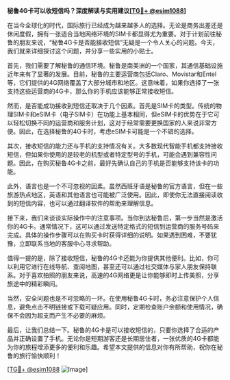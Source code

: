 **秘鲁4G卡可以收短信吗？深度解读与实用建议[[TG💪+ @esim1088](https://t.me/s/esim1088)]**

在当今全球化的时代，国际旅行已经成为越来越多人的选择。无论是商务出差还是休闲度假，拥有一张适合当地网络环境的SIM卡都显得尤为重要。对于计划前往秘鲁的朋友来说，“秘鲁4G卡是否能接收短信”无疑是一个令人关心的问题。今天，我们就来详细探讨这个问题，并分享一些实用的小贴士。

首先，我们需要了解秘鲁的通信环境。秘鲁是南美洲的一个国家，其通信基础设施近年来有了显著的发展。目前，秘鲁的主要运营商包括Claro、Movistar和Entel等，它们提供的4G网络覆盖了大部分城市和地区。这意味着，如果你选择了一张支持这些运营商的4G卡，那么你的手机应该能够正常接收短信。

然而，是否能成功接收到短信还取决于几个因素。首先是SIM卡的类型。传统的物理SIM卡和eSIM卡（电子SIM卡）在功能上基本相同，但eSIM卡的优势在于它可以轻松切换不同的运营商和服务计划，这对于经常需要更换国家的人来说非常方便。因此，在选择秘鲁的4G卡时，考虑eSIM卡可能是一个不错的选择。

其次，接收短信的能力还与手机的支持情况有关。大多数现代智能手机都支持接收短信，但如果你使用的是较老的机型或者特定型号的手机，可能会遇到兼容性问题。因此，在购买秘鲁4G卡之前，最好先确认自己的手机是否能够支持该卡的功能。

此外，语言也是一个不可忽视的因素。虽然西班牙语是秘鲁的官方语言，但在一些旅游热点地区，英语和其他语言也可能被广泛使用。因此，即使你无法直接阅读收到的短信内容，也可以通过翻译软件的帮助来理解信息。

接下来，我们来谈谈实际操作中的注意事项。当你到达秘鲁后，第一步当然是激活你的4G卡。通常情况下，这可以通过发送特定格式的短信到运营商的服务号码来完成。具体的操作步骤可以在购买卡时获得详细的说明。如果遇到困难，不要犹豫，立即联系当地的客服中心寻求帮助。

值得一提的是，除了接收短信，秘鲁的4G卡还能为你提供其他便利。比如，你可以利用它进行在线导航、查阅地图，甚至还可以通过社交媒体与家人朋友保持联系。对于喜欢拍照的朋友来说，高速的4G网络更是让你能够即时上传美照，分享旅途中的精彩瞬间。

当然，安全问题也是不可忽略的一环。在使用秘鲁4G卡时，务必注意保护个人信息，避免点击不明链接或下载可疑应用。同时，定期检查账户余额和使用情况，确保不会因为超支而产生不必要的麻烦。

最后，让我们总结一下。秘鲁的4G卡是可以接收短信的，只要你选择了合适的产品并正确设置了手机。无论你是短期游客还是长期居住者，一张优质的4G卡都能为你的旅程增添更多的便利和乐趣。希望本文提供的信息对你有所帮助，祝你在秘鲁的旅行愉快顺利！

[[TG💪+ @esim1088](https://t.me/s/esim1088) ![Image](https://i.postimg.cc/4NQfJmqS/Snipaste-2025-05-13-00-14-12.png)]